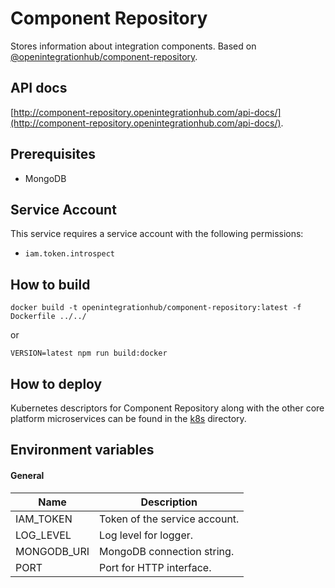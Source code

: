 # Component Repository
Stores information about integration components. Based on [@openintegrationhub/component-repository](../../lib/component-repository).

## API docs
[http://component-repository.openintegrationhub.com/api-docs/](http://component-repository.openintegrationhub.com/api-docs/).

## Prerequisites
- MongoDB

## Service Account
This service requires a service account with the following permissions:
- `iam.token.introspect`

## How to build
```
docker build -t openintegrationhub/component-repository:latest -f Dockerfile ../../
```
or
```
VERSION=latest npm run build:docker
```

## How to deploy
Kubernetes descriptors for Component Repository along with the other core platform microservices can be found in the [k8s](./k8s) directory.

## Environment variables

#### General
| Name | Description |
| --- | --- |
| IAM_TOKEN | Token of the service account. |
| LOG_LEVEL | Log level for logger. |
| MONGODB_URI | MongoDB connection string. |
| PORT | Port for HTTP interface. |
